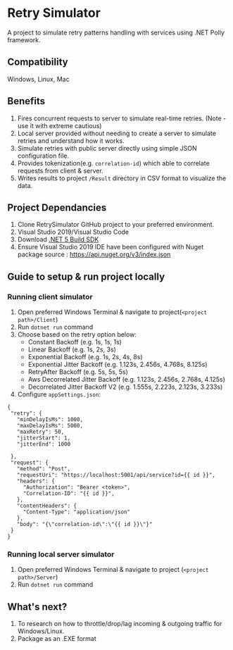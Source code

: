 # Retry Simulator
 A project to simulate retry patterns handling with services using .NET Polly framework.
 
## Compatibility
Windows, Linux, Mac

## Benefits
1) Fires concurrent requests to server to simulate real-time retries. (Note - use it with extreme cautious)
2) Local server provided without needing to create a server to simulate retries and understand how it works.
2) Simulate retries with public server directly using simple JSON configuration file.
3) Provides tokenization(e.g. `correlation-id`) which able to correlate requests from client & server.
4) Writes results to project `/Result` directory in CSV format to visualize the data.

## Project Dependancies
1) Clone RetrySimulator GitHub project to your preferred environment.
2) Visual Studio 2019/Visual Studio Code
3) Download [.NET 5 Build SDK](https://dotnet.microsoft.com/download/dotnet/5.0)
4) Ensure Visual Studio 2019 IDE have been configured with Nuget package source : https://api.nuget.org/v3/index.json

## Guide to setup & run project locally
### Running client simulator
1) Open preferred Windows Terminal & navigate to project(`<project path>/Client`)
2) Run `dotnet run` command
3) Choose based on the retry option below:
   - Constant Backoff (e.g. 1s, 1s, 1s)
   - Linear Backoff (e.g. 1s, 2s, 3s)
   - Exponential Backoff (e.g. 1s, 2s, 4s, 8s)
   - Exponential Jitter Backoff (e.g. 1.123s, 2.456s, 4.768s, 8.125s)
   - RetryAfter Backoff (e.g. 5s, 5s, 5s)
   - Aws Decorrelated Jitter Backoff (e.g. 1.123s, 2.456s, 2.768s, 4.125s)
   - Decorrelated Jitter Backoff V2 (e.g. 1.555s, 2.223s, 2.123s, 3.233s)
4) Configure `appSettings.json`:
 ```
 {
  "retry": {
    "minDelayIsMs": 1000,
    "maxDelayIsMs": 5000,
    "maxRetry": 50,
    "jitterStart": 1,
    "jitterEnd": 1000

  },
  "request": {
    "method": "Post",
    "requestUri": "https://localhost:5001/api/service?id={{ id }}",
    "headers": {
      "Authorization": "Bearer <token>",
      "Correlation-ID": "{{ id }}",
    },
    "contentHeaders": {
      "Content-Type": "application/json"
    },
    "body": "{\"correlation-id\":\"{{ id }}\"}"
  }
}
 ```
### Running local server simulator
1) Open preferred Windows Terminal & navigate to project (`<project path>/Server`)
2) Run `dotnet run` command

## What's next?
1) To research on how to throttle/drop/lag incoming & outgoing traffic for Windows/Linux.
2) Package as an .EXE format
